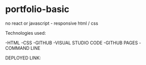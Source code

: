 # portfolio-basic
no react or javascript - responsive html / css 

Technologies used: 

-HTML
-CSS
-GITHUB
-VISUAL STUDIO CODE
-GITHUB PAGES
-COMMAND LINE

DEPLOYED LINK: 
